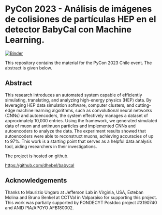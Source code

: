 # PyCon 2023 - Análisis de imágenes de colisiones de partículas HEP en el detector BabyCal con Machine Learning.

[![Binder](https://binderhub.ssl-hep.org/badge_logo.svg)](https://binderhub.ssl-hep.org/v2/gh/dhebel/pyhep-2023/HEAD)

This repository contains the material for the PyCon 2023  Chile event. The abstract is given below.

## Abstract

This research introduces an automated system capable of efficiently simulating, translating, and analyzing high-energy physics (HEP) data. By leveraging HEP data simulation software, computer clusters, and cutting-edge machine learning algorithms, such as convolutional neural networks (CNNs) and autoencoders, the system effectively manages a dataset of approximately 10,000 entries.
Using the framework, we generated simulated data of muon and antimuon particles and implemented CNNs and autoencoders to analyze the data. The experiment results showed that autoencoders were able to reconstruct muons, achieving accuracies of up to 97%. This work is a starting point that serves as a helpful data analysis tool, aiding researchers in their investigations.

The project is hosted on github.

https://github.com/dhebel/babycal

## Acknowledgements
Thanks to Maurizio Ungaro at Jefferson Lab in Virginia, USA, Esteban Molina and Bruno Benkel at CCTVal in Valparaíso for supporting this project.
This work was partially supported by FONDECYT Postdoc project #3190740 and ANID PIA/APOYO AFB180002.
